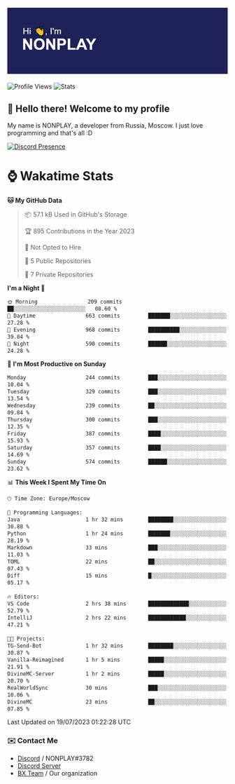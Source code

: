 ![Discord Presence](./header.png)
<br></br>
![Profile Views](https://komarev.com/ghpvc/?username=NONPLAYT&color=blue&style=for-the-badge)
![Stats](https://img.shields.io/badge/0%25-OPTIMIZED-orange?style=for-the-badge)


## :wave: Hello there! Welcome to my profile

My name is NONPLAY, a developer from Russia, Moscow. I just love programming and that's all :D

[![Discord Presence](https://lanyard.cnrad.dev/api/597087584090587177?showDisplayName=true)](https://discord.com/users/597087584090587177) 

# ⌚ Wakatime Stats

<!--START_SECTION:waka-->
**🐱 My GitHub Data** 

> 📦 57.1 kB Used in GitHub's Storage 
 > 
> 🏆 895 Contributions in the Year 2023
 > 
> 🚫 Not Opted to Hire
 > 
> 📜 5 Public Repositories 
 > 
> 🔑 7 Private Repositories 
 > 
**I'm a Night 🦉** 

```text
🌞 Morning                209 commits         ██░░░░░░░░░░░░░░░░░░░░░░░   08.60 % 
🌆 Daytime                663 commits         ███████░░░░░░░░░░░░░░░░░░   27.28 % 
🌃 Evening                968 commits         ██████████░░░░░░░░░░░░░░░   39.84 % 
🌙 Night                  590 commits         ██████░░░░░░░░░░░░░░░░░░░   24.28 % 
```
📅 **I'm Most Productive on Sunday** 

```text
Monday                   244 commits         ███░░░░░░░░░░░░░░░░░░░░░░   10.04 % 
Tuesday                  329 commits         ███░░░░░░░░░░░░░░░░░░░░░░   13.54 % 
Wednesday                239 commits         ██░░░░░░░░░░░░░░░░░░░░░░░   09.84 % 
Thursday                 300 commits         ███░░░░░░░░░░░░░░░░░░░░░░   12.35 % 
Friday                   387 commits         ████░░░░░░░░░░░░░░░░░░░░░   15.93 % 
Saturday                 357 commits         ████░░░░░░░░░░░░░░░░░░░░░   14.69 % 
Sunday                   574 commits         ██████░░░░░░░░░░░░░░░░░░░   23.62 % 
```


📊 **This Week I Spent My Time On** 

```text
🕑︎ Time Zone: Europe/Moscow

💬 Programming Languages: 
Java                     1 hr 32 mins        ████████░░░░░░░░░░░░░░░░░   30.88 % 
Python                   1 hr 24 mins        ███████░░░░░░░░░░░░░░░░░░   28.19 % 
Markdown                 33 mins             ███░░░░░░░░░░░░░░░░░░░░░░   11.03 % 
TOML                     22 mins             ██░░░░░░░░░░░░░░░░░░░░░░░   07.43 % 
Diff                     15 mins             █░░░░░░░░░░░░░░░░░░░░░░░░   05.17 % 

🔥 Editors: 
VS Code                  2 hrs 38 mins       █████████████░░░░░░░░░░░░   52.79 % 
IntelliJ                 2 hrs 22 mins       ████████████░░░░░░░░░░░░░   47.21 % 

🐱‍💻 Projects: 
TG-Send-Bot              1 hr 32 mins        ████████░░░░░░░░░░░░░░░░░   30.87 % 
Vanilla-Reimagined       1 hr 5 mins         █████░░░░░░░░░░░░░░░░░░░░   21.91 % 
DivineMC-Server          1 hr 2 mins         █████░░░░░░░░░░░░░░░░░░░░   20.70 % 
RealWorldSync            30 mins             ███░░░░░░░░░░░░░░░░░░░░░░   10.06 % 
DivineMC                 23 mins             ██░░░░░░░░░░░░░░░░░░░░░░░   07.85 % 
```


 Last Updated on 19/07/2023 01:22:28 UTC
<!--END_SECTION:waka-->

### ✉️ Contact Me

- [Discord](https://discord.com/users/597087584090587177) / NONPLAY#3782
- [Discord Server](https://discord.gg/p7cxhw7E2M)
- [BX Team](https://github.com/BX-Team) / Our organization
